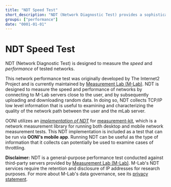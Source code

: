 ```yaml
---
title: "NDT Speed Test"
short_description: "NDT (Network Diagnostic Test) provides a sophisticated speed and diagnostic test for understanding the performance of your network"
groups: ["performance"]
date: "0001-01-01"
---
```


# NDT Speed Test

NDT (Network Diagnostic Test) is designed to measure the *speed* and
*performance* of tested networks.

This network performance test was originally developed by The Internet2 Project
and is currently maintained by [Measurement Lab
(M-Lab)](http://www.measurementlab.net/tools/ndt/). NDT is designed to measure
the speed and performance of networks by connecting to M-Lab servers close to
the user, and by subsequently uploading and downloading random data. In doing
so, NDT collects TCP/IP low level information that is useful to examining and
characterizing the quality of the network path between the user and the mLab
server.

OONI utilizes an *[implementation of
NDT](https://github.com/measurement-kit/measurement-kit/tree/master/src/libmeasurement_kit/ndt)*
for [measurement-kit](https://github.com/measurement-kit/measurement-kit),
which is a network measurement library for running both desktop and mobile
network measurement tests. This NDT implementation is included as
a test that can be run via **OONI's mobile app**. Running NDT can be useful as the
type of information that it collects can potentially be used to examine cases
of throttling.

**Disclaimer:** NDT is a general-purpose performance test conducted against third-party servers provided by [Measurement Lab (M-Lab)](https://www.measurementlab.net/). M-Lab's NDT services require the
retention and disclosure of IP addresses for research purposes. For more about
M-Lab's data governance, see its [privacy statement](https://www.measurementlab.net/privacy/).
